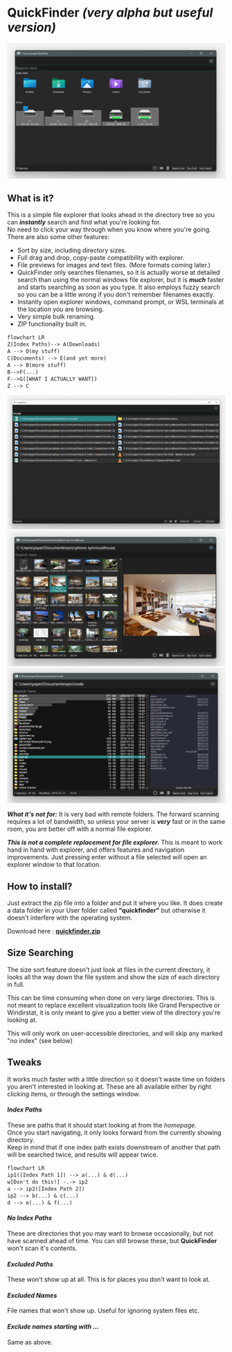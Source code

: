 # QuickFinder _(very alpha but useful version)_
![homepage](https://github.com/pxp888/quickfinder/blob/main/resources/qf0.png)

## What is it? 
This is a simple file explorer that looks ahead in the directory tree so you can **_instantly_** search and find what you're looking for.  
No need to click your way through when you know where you're going.  
There are also some other features: 
* Sort by size, including directory sizes.  
* Full drag and drop, copy-paste compatibility with explorer.  
* File previews for images and text files. (More formats coming later.)
* QuickFinder only searches filenames, so it is actually worse at detailed search than using the normal windows file explorer, but it is **_much_** faster and starts searching as soon as you type.  It also employs fuzzy search so you can be a little wrong if you don't remember filenames exactly.  
* Instantly open explorer windows, command prompt, or WSL terminals at the location you are browsing.  
* Very simple bulk renaming.  
* ZIP functionality built in.  

```mermaid
flowchart LR
Z(Index Paths)--> A(Downloads)
A --> D(my stuff)
C(Documents) --> E(and yet more)
A --> B(more stuff)
B-->F(...)
F-->G([WHAT I ACTUALLY WANT])
Z --> C
```

![iconview](https://github.com/pxp888/quickfinder/blob/main/resources/qf4.png)
![iconview](https://github.com/pxp888/quickfinder/blob/main/resources/qf1.png)
![listview](https://github.com/pxp888/quickfinder/blob/main/resources/qf3.png)


***What it's not for:*** It is very bad with remote folders.  The forward scanning requires a lot of bandwidth, so unless your server is **_very_** fast or in the same room, you are better off with a normal file explorer.  

***This is not a complete replacement for file explorer.***  This is meant to work hand in hand with explorer, and offers features and navigation improvements.  Just pressing enter without a file selected will open an explorer window to that location.  

## How to install?  
Just extract the zip file into a folder and put it where you like.  It does create a data folder in your User folder called **"quickfinder"** but otherwise it doesn't interfere with the operating system.  

Download here : [**quickfinder.zip**](https://github.com/pxp888/quickfinder/releases/download/v1.4/quickfinder.zip)

## Size Searching
The size sort feature doesn't just look at files in the current directory, it looks all the way down the file system and show the size of each directory in full.  

This can be time consuming when done on very large directories.  This is not meant to replace excellent visualization tools like Grand Perspective or Windirstat, it is only meant to give you a better view of the directory you're looking at.  

This will only work on user-accessible directories, and will skip any marked "no index" (see below)

## Tweaks
It works much faster with a little direction so it doesn't waste time on folders you aren't interested in looking at.  These are all available either by right clicking items, or through the settings window.  
#### _Index Paths_
These are paths that it should start looking at from the _homepage_.  
Once you start navigating, it only looks forward from the currently showing directory.  
Keep in mind that if one index path exists downstream of another that path will be searched twice, and results will appear twice.  

~~~mermaid
flowchart LR
ip1([Index Path 1]) --> a(...) & d(...)
w[Don't do this!] -.-> ip2
a --> ip2([Index Path 2])
ip2 --> b(...) & c(...)
d --> e(...) & f(...)
~~~

#### _No Index Paths_
These are directories that you may want to browse occasionally, but not have scanned ahead of time.  You can still browse these, but **QuickFinder** won't scan it's contents.  
#### _Excluded Paths_
These won't show up at all.  This is for places you don't want to look at.  
#### _Excluded Names_
File names that won't show up.  Useful for ignoring system files etc.  
#### _Exclude names starting with ..._
Same as above.  


